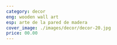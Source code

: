 ```yaml
---
category: decor
eng: wooden wall art
esp: arte de la pared de madera
cover_image: ./images/decor/decor-20.jpg
price: 00.00
---
```

 
